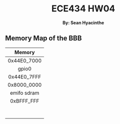 # <center> ECE434 HW04
#### <center> By: Sean Hyacinthe

## Memory Map of the BBB

| Memory         |
|    :----:      |  
| 0x44E0_7000    |
| gpio0          | 
| 0x44E0_7FFF    |
| 0x8000_0000    |
| emifo sdram    | 
| 0xBFFF_FFF     |
|    |
|    |
|    |
|    |
|    |
|    |
|    |
